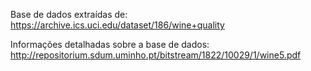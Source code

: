 Base de dados extraídas de:
https://archive.ics.uci.edu/dataset/186/wine+quality

Informações detalhadas sobre a base de dados:
http://repositorium.sdum.uminho.pt/bitstream/1822/10029/1/wine5.pdf